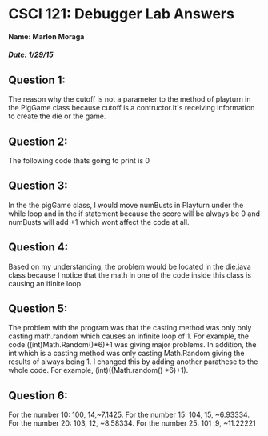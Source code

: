 # CSCI 121: Debugger Lab Answers

#### Name: Marlon Moraga
##### Date: 1/29/15








## Question 1:

The reason why the cutoff is not a parameter to the method of playturn in the PigGame class because cutoff is a contructor.It's receiving information to create the die or the game.


## Question 2:

The following code thats going to print is 0

## Question 3:

In the the pigGame class, I would move numBusts in Playturn under the while loop and in the if statement because the score will be always be 0 and numBusts will add +1 which wont affect the code at all. 

## Question 4: 

Based on my understanding, the problem would be located in the die.java class because I notice that the math in one of the code inside this class is causing an ifinite loop.

## Question 5: 
The problem with the program was that the casting method was only only casting math.random which causes an infinite loop of 1. For example, the code ((int)Math.Random()*6)+1 was giving major problems. In addition, the int which is a casting method was only casting Math.Random giving the results of always being 1. I changed this by adding another parathese to the whole code. For example, (int)((Math.random() *6)+1).

## Question 6:
For the number 10: 100, 14,~7.1425.
For the number 15: 104, 15, ~6.93334. For the number 20: 103, 12, ~8.58334. For the number 25: 101 ,9, ~11.22221  